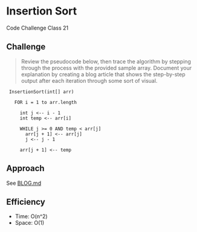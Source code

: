 # Insertion Sort
Code Challenge Class 21

## Challenge

> Review the pseudocode below, then trace the algorithm by stepping through the process with the provided sample array. Document your explanation by creating a blog article that shows the step-by-step output after each iteration through some sort of visual.
 ```
  InsertionSort(int[] arr)
  
    FOR i = 1 to arr.length
    
      int j <-- i - 1
      int temp <-- arr[i]
      
      WHILE j >= 0 AND temp < arr[j]
        arr[j + 1] <-- arr[j]
        j <-- j - 1
        
      arr[j + 1] <-- temp
  ```
  

## Approach

See [BLOG.md](www.xyz.com)

## Efficiency
* Time: O(n^2)
* Space: O(1)

